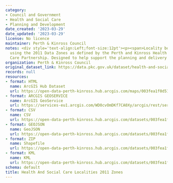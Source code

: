 ```yaml
---
category:
- Council and Government
- Health and Social Care
- Planning and Development
date_created: '2023-03-29'
date_updated: '2023-03-29'
license: No licence
maintainer: Perth & Kinross Council
notes: <div style='text-align:Left;font-size:12pt'><p><span>Locality boundaries created
  using the 2011 Data Zones as defined by the Perth and Kinross Health and Social
  Care Partnership. Designed to help support the planning and delivery of local services</span><span>.</span></p></div>
organization: Perth & Kinross Council
original_dataset_link: https://data.pkc.gov.uk/dataset/health-and-social-care-localities-2011-zones
records: null
resources:
- format: HTML
  name: ArcGIS Hub Dataset
  url: https://open-data-perth-kinross.hub.arcgis.com/maps/003fea1f0d514df689ecd42f6bba7c46_5
- format: ARCGIS GEOSERVICE
  name: ArcGIS GeoService
  url: https://services-eu1.arcgis.com/WD0cvOmDKf7CA0Xy/arcgis/rest/services/Health_And_Social_Care_Localities_2011_Zones/FeatureServer/5
- format: CSV
  name: CSV
  url: https://open-data-perth-kinross.hub.arcgis.com/datasets/003fea1f0d514df689ecd42f6bba7c46_5.csv?outSR=%7B%22latestWkid%22%3A27700%2C%22wkid%22%3A27700%7D
- format: GEOJSON
  name: GeoJSON
  url: https://open-data-perth-kinross.hub.arcgis.com/datasets/003fea1f0d514df689ecd42f6bba7c46_5.geojson?outSR=%7B%22latestWkid%22%3A27700%2C%22wkid%22%3A27700%7D
- format: ZIP
  name: Shapefile
  url: https://open-data-perth-kinross.hub.arcgis.com/datasets/003fea1f0d514df689ecd42f6bba7c46_5.zip?outSR=%7B%22latestWkid%22%3A27700%2C%22wkid%22%3A27700%7D
- format: KML
  name: KML
  url: https://open-data-perth-kinross.hub.arcgis.com/datasets/003fea1f0d514df689ecd42f6bba7c46_5.kml?outSR=%7B%22latestWkid%22%3A27700%2C%22wkid%22%3A27700%7D
schema: default
title: Health And Social Care Localities 2011 Zones
---
```


